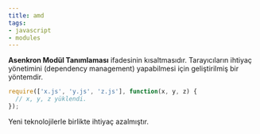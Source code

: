 ```yaml
---
title: amd
tags:
- javascript
- modules
---
```


**Asenkron Modül Tanımlaması** ifadesinin kısaltmasıdır. Tarayıcıların ihtiyaç yönetimini (dependency management) yapabilmesi için geliştirilmiş bir yöntemdir.

```js
require(['x.js', 'y.js', 'z.js'], function(x, y, z) {
  // x, y, z yüklendi.
});
```

Yeni teknolojilerle birlikte ihtiyaç azalmıştır.
